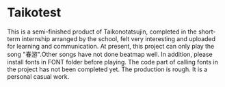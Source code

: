# Taikotest
This is a semi-finished product of Taikonotatsujin, completed in the short-term internship arranged by the school, felt very interesting and uploaded for learning and communication.
At present, this project can only play the song "春游".Other songs have not done beatmap well.
In addition, please install fonts in FONT folder before playing. The code part of calling fonts in the project has not been completed yet.
The production is rough. It is a personal casual work.
